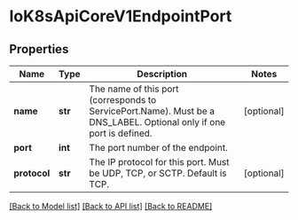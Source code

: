 # IoK8sApiCoreV1EndpointPort

## Properties
Name | Type | Description | Notes
------------ | ------------- | ------------- | -------------
**name** | **str** | The name of this port (corresponds to ServicePort.Name). Must be a DNS_LABEL. Optional only if one port is defined. | [optional] 
**port** | **int** | The port number of the endpoint. | 
**protocol** | **str** | The IP protocol for this port. Must be UDP, TCP, or SCTP. Default is TCP. | [optional] 

[[Back to Model list]](../README.md#documentation-for-models) [[Back to API list]](../README.md#documentation-for-api-endpoints) [[Back to README]](../README.md)


